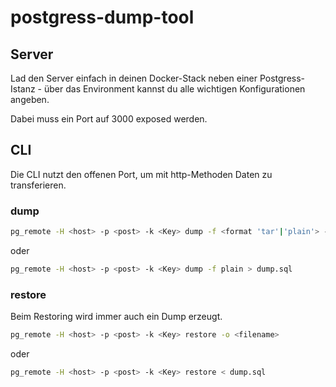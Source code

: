 # postgress-dump-tool
 
## Server

Lad den Server einfach in deinen Docker-Stack neben einer Postgress-Istanz - über das Environment kannst du alle wichtigen Konfigurationen angeben.

Dabei muss ein Port auf 3000 exposed werden.

## CLI

Die CLI nutzt den offenen Port, um mit http-Methoden Daten zu transferieren.

### dump

```bash
pg_remote -H <host> -p <post> -k <Key> dump -f <format 'tar'|'plain'> -o <filename>
```
oder

```bash
pg_remote -H <host> -p <post> -k <Key> dump -f plain > dump.sql
```

### restore

Beim Restoring wird immer auch ein Dump erzeugt.

```bash
pg_remote -H <host> -p <post> -k <Key> restore -o <filename>
```
oder

```bash
pg_remote -H <host> -p <post> -k <Key> restore < dump.sql
```